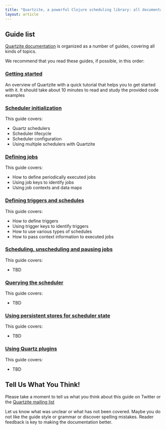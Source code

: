 ```yaml
---
title: "Quartzite, a powerful Clojure scheduling library: all documentation guides"
layout: article
---
```


## Guide list

[Quartzite documentation](https://github.com/clojurewerkz/) is organized as a number of guides, covering all kinds of topics.

We recommend that you read these guides, if possible, in this order:


###  [Getting started](/articles/getting_started.html)

An overview of Quartzite with a quick tutorial that helps you to get started with it. It should take about
10 minutes to read and study the provided code examples

### [Scheduler initialization](/articles/scheduler.html)

This guide covers:

 * Quartz schedulers
 * Scheduler lifecycle
 * Scheduler configuration
 * Using multiple schedulers with Quartzite


### [Defining jobs](/articles/jobs.html)

This guide covers:

 * How to define periodically executed jobs
 * Using job keys to identify jobs
 * Using job contexts and data maps


### [Defining triggers and schedules](/articles/triggers.html)

This guide covers:

 * How to define triggers
 * Using trigger keys to identify triggers
 * How to use various types of schedules
 * How to pass context information to executed jobs


### [Scheduling, unscheduling and pausing jobs](/articles/unscheduling_and_pausing.html)

This guide covers:

 * TBD

### [Querying the scheduler](/articles/querying.html)

This guide covers:

 * TBD


### [Using persistent stores for scheduler state](/articles/persistent_quartz_stores.html)

This guide covers:

 * TBD


### [Using Quartz plugins](/articles/quartz_plugins.html)

This guide covers:

 * TBD



## Tell Us What You Think!

Please take a moment to tell us what you think about this guide on Twitter or the [Quartzite mailing list](https://groups.google.com/forum/#!forum/clojure-quartz)

Let us know what was unclear or what has not been covered. Maybe you do not like the guide style or grammar or discover spelling mistakes. Reader feedback is key to making the documentation better.
